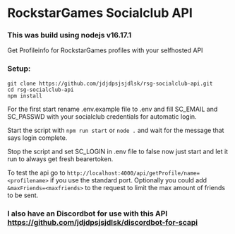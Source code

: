 # RockstarGames Socialclub API

### This was build using nodejs v16.17.1

Get Profileinfo for RockstarGames profiles with your selfhosted API

### Setup:
```
git clone https://github.com/jdjdpsjsjdlsk/rsg-socialclub-api.git
cd rsg-socialclub-api
npm install
```

For the first start rename .env.example file to .env and fill SC_EMAIL and SC_PASSWD with your socialclub credentials for automatic login.

Start the script with `npm run start` or `node .` and wait for the message that says login complete.

Stop the script and set SC_LOGIN in .env file to false now just start and let it run to always get fresh bearertoken.

To test the api go to `http://localhost:4000/api/getProfile/name=<profilename>` if you use the standard port.
Optionally you could add `&maxFriends=<maxfriends>` to the request to limit the max amount of friends to be sent.

### I also have an Discordbot for use with this API https://github.com/jdjdpsjsjdlsk/discordbot-for-scapi

